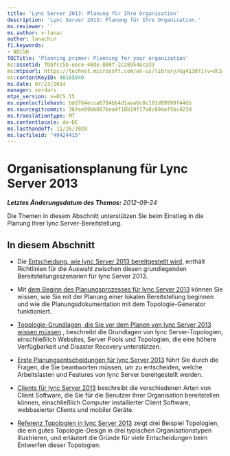 ```yaml
---
title: 'Lync Server 2013: Planung für Ihre Organisation'
description: 'Lync Server 2013: Planung für Ihre Organisation.'
ms.reviewer: ''
ms.author: v-lanac
author: lanachin
f1.keywords:
- NOCSH
TOCTitle: 'Planning primer: Planning for your organization'
ms:assetid: fbbfcc5b-eece-48de-800f-2c28954eca33
ms:mtpsurl: https://technet.microsoft.com/en-us/library/Gg413071(v=OCS.15)
ms:contentKeyID: 48185940
ms.date: 07/23/2014
manager: serdars
mtps_version: v=OCS.15
ms.openlocfilehash: bdd764ecca6784bb4d1aaa6c0c191d89999f44db
ms.sourcegitcommit: 36fee89bb887bea4f18b19f17a8c69daf5bc423d
ms.translationtype: MT
ms.contentlocale: de-DE
ms.lasthandoff: 11/26/2020
ms.locfileid: "49424415"
---
```

# <a name="organization-planning-for-lync-server-2013"></a>Organisationsplanung für Lync Server 2013

<div data-xmlns="http://www.w3.org/1999/xhtml">

<div class="topic" data-xmlns="http://www.w3.org/1999/xhtml" data-msxsl="urn:schemas-microsoft-com:xslt" data-cs="https://msdn.microsoft.com/">

<div data-asp="https://msdn2.microsoft.com/asp">



</div>

<div id="mainSection">

<div id="mainBody">

<span> </span>

_**Letztes Änderungsdatum des Themas:** 2012-09-24_

Die Themen in diesem Abschnitt unterstützen Sie beim Einstieg in die Planung Ihrer lync Server-Bereitstellung.

<div>

## <a name="in-this-section"></a>In diesem Abschnitt

  - Die [Entscheidung, wie lync Server 2013 bereitgestellt wird,](lync-server-2013-deciding-how-to-deploy-microsoft-lync.md) enthält Richtlinien für die Auswahl zwischen diesen grundlegenden Bereitstellungsszenarien für lync Server 2013.

  - Mit [dem Beginn des Planungsprozesses für lync Server 2013](lync-server-2013-beginning-the-planning-process.md) können Sie wissen, wie Sie mit der Planung einer lokalen Bereitstellung beginnen und wie die Planungsdokumentation mit dem Topologie-Generator funktioniert.

  - [Topologie-Grundlagen, die Sie vor dem Planen von lync Server 2013 wissen müssen](lync-server-2013-topology-basics-you-must-know-before-planning.md) , beschreibt die Grundlagen von lync Server-Topologien, einschließlich Websites, Server Pools und Topologien, die eine höhere Verfügbarkeit und Disaster Recovery unterstützen.

  - [Erste Planungsentscheidungen für lync Server 2013](lync-server-2013-initial-planning-decisions.md) führt Sie durch die Fragen, die Sie beantworten müssen, um zu entscheiden, welche Arbeitslasten und Features von lync Server bereitgestellt werden.

  - [Clients für lync Server 2013](lync-server-2013-clients.md) beschreibt die verschiedenen Arten von Client Software, die Sie für die Benutzer Ihrer Organisation bereitstellen können, einschließlich Computer installierter Client Software, webbasierter Clients und mobiler Geräte.

  - [Referenz Topologien in lync Server 2013](lync-server-2013-reference-topologies.md) zeigt drei Beispiel Topologien, die ein gutes Topologie-Design in drei typischen Organisationstypen illustrieren, und erläutert die Gründe für viele Entscheidungen beim Entwerfen dieser Topologien.

</div>

</div>

<span> </span>

</div>

</div>

</div>

